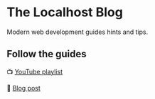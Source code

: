 # The Localhost Blog

Modern web development guides hints and tips.

## Follow the guides

📺 [YouTube playlist]

📖 [Blog post]

<!-- Links -->

[youtube playlist]:
  https://www.youtube.com/playlist?list=PLGi_uHe_v04DRZ58L_0O5cilalymkC7On
[blog post]: https://thelocalhost.blog/2019/10/31/build-an-mdx-blog/
